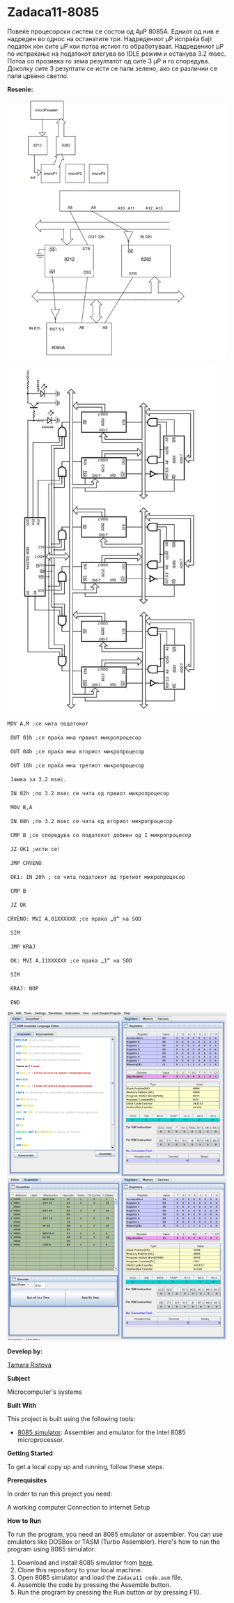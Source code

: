 # Zadaca11-8085

Повеќе процесорски систем се состои од 4µP 8085А.
Едниот од нив е надреден во однос на останатите три.
Надредениот µP испраќа бајт податок кон сите µP кои потоа
истиот го обработуваат. Надредениот µP по испраќање на
податокот влегува во IDLE режим и останува 3.2 msec. Потоа
со прозивка го зема резултатот од сите 3 µP и го споредува.
Доколку сите 3 резултати се исти се пали зелено, ако се
различни се пали црвено светло. 


**Resenie:**


![Screenshot (1)](https://github.com/slavko444/8085-Zadaca-11/blob/main/Diagram%2011.1.png)

![Screenshot (2)](https://github.com/slavko444/8085-Zadaca-11/blob/main/Diagram11.2.png)
```
MOV A,M ;се чита податокот

 OUT 01h ;се праќа мна првиот микропроцесор

 OUT 04h ;се праќа мна вториот микропроцесор

 OUT 16h ;се праќа мна третиот микропроцесор

 Јамка за 3.2 msec.

 IN 02h ;по 3.2 msec се чита од првиот микропроцесор

 MOV B,A

 IN 08h ;по 3.2 msec се чита од вториот микропроцесор

 CMP B ;се споредува со податокот добиен од I микропроцесор

 JZ OK1 ;исти се!

 JMP CRVENO

 OK1: IN 20h ; се чита податокот од третиот микропроцесор

 CMP B

 JZ OK

CRVENO: MVI A,01XXXXXX ;се праќа „0“ на SOD

 SIM

 JMP KRAJ

 OK: MVI A,11XXXXXX ;се праќа „1“ на SOD

 SIM

 KRAJ: NOP

 END

```

 ![Screenshot (3)](https://github.com/slavko444/8085-Zadaca-11/blob/main/Code%2011%2C1.png)
 ![Screenshot (4)](https://github.com/slavko444/8085-Zadaca-11/blob/main/Code%2011.2.png)
 
**Develop by:**

[Tamara Ristova ](https://github.com/Ristova123)


**Subject**

Microcomputer's systems

**Built With**

This project is built using the following tools:

- [8085 simulator](https://github.com/8085simulator/8085simulator.github.io?tab=readme-ov-file): Assembler and emulator for the Intel 8085 microprocessor.

**Getting Started**

To get a local copy up and running, follow these steps.

**Prerequisites**

In order to run this project you need:

A working computer
Connection to internet
Setup

**How to Run**

To run the program, you need an 8085 emulator or assembler. You can use emulators like DOSBox or TASM (Turbo Assembler). Here's how to run the program using 8085 simulator:

1. Download and install 8085 simulator from [here](https://github.com/8085simulator/8085simulator.github.io?tab=readme-ov-file).
2. Clone this repository to your local machine.
3. Open 8085 simulator and load the `Zadaca11 code.asm` file.
4. Assemble the code by pressing the Assemble button.
5. Run the program by pressing the Run button or by pressing F10.
